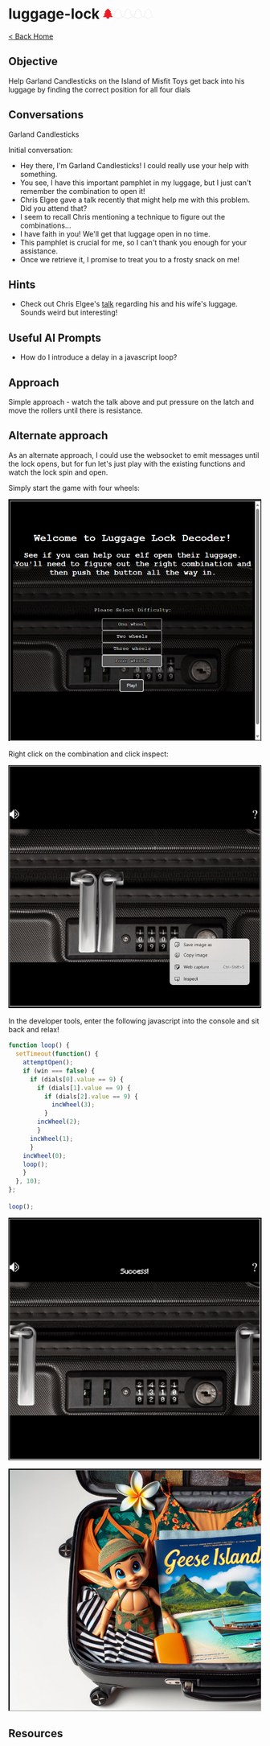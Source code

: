 # luggage-lock <img src="../img/tree-red.png" alt="drawing" width="20"/><img src="../img/tree-outline.png" alt="drawing" width="20"/><img src="../img/tree-outline.png" alt="drawing" width="20"/><img src="../img/tree-outline.png" alt="drawing" width="20"/><img src="../img/tree-outline.png" alt="drawing" width="20"/>

[< Back Home](../README.md)

## Objective

Help Garland Candlesticks on the Island of Misfit Toys get back into his luggage by finding the correct position for all four dials

## Conversations

Garland Candlesticks

Initial conversation:

- Hey there, I'm Garland Candlesticks! I could really use your help with something.
- You see, I have this important pamphlet in my luggage, but I just can't remember the combination to open it!
- Chris Elgee gave a talk recently that might help me with this problem. Did you attend that?
- I seem to recall Chris mentioning a technique to figure out the combinations...
- I have faith in you! We'll get that luggage open in no time.
- This pamphlet is crucial for me, so I can't thank you enough for your assistance.
- Once we retrieve it, I promise to treat you to a frosty snack on me!

## Hints

- Check out Chris Elgee's [talk](https://youtu.be/ycM1hBSEyog) regarding his and his wife's luggage. Sounds weird but interesting!

## Useful AI Prompts

- How do I introduce a delay in a javascript loop?

## Approach

Simple approach - watch the talk above and put pressure on the latch and move the rollers until there is resistance.

## Alternate approach

As an alternate approach, I could use the websocket to emit messages until the lock opens, but for fun let's just play with the existing functions and watch the lock spin and open.

Simply start the game with four wheels:

![image](../img/luggagelock-1.png)

Right click on the combination and click inspect:

![image](../img/luggagelock-2.png)

In the developer tools, enter the following javascript into the console and sit back and relax!

```javascript
function loop() {
  setTimeout(function() {
    attemptOpen();
    if (win === false) {
      if (dials[0].value == 9) {
        if (dials[1].value == 9) {
          if (dials[2].value == 9) {
            incWheel(3);
          }
        incWheel(2);
        }
      incWheel(1);
      }
    incWheel(0);
    loop();
    }
  }, 10);
};

loop();
```

![image](../img/luggagelock-3.png)

![image](../img/luggagelock-4.png)

## Resources
